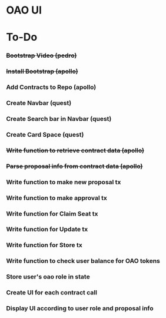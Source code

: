 # OAO UI

# To-Do

### ~~Bootstrap Video (pedro)~~

### ~~Install Bootstrap (apollo)~~

### Add Contracts to Repo (apollo)

### Create Navbar (quest)

### Create Search bar in Navbar (quest)

### Create Card Space (quest)

### ~~Write function to retrieve contract data (apollo)~~

### ~~Parse proposal info from contract data (apollo)~~

### Write function to make new proposal tx

### Write function to make approval tx

### Write function for Claim Seat tx

### Write function for Update tx

### Write function for Store tx

### Write function to check user balance for OAO tokens

### Store user's oao role in state

### Create UI for each contract call

### Display UI according to user role and proposal info
